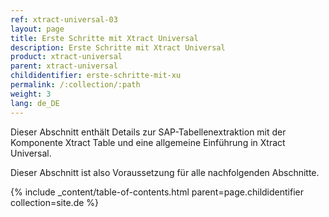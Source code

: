 ```yaml
---
ref: xtract-universal-03
layout: page
title: Erste Schritte mit Xtract Universal
description: Erste Schritte mit Xtract Universal
product: xtract-universal
parent: xtract-universal
childidentifier: erste-schritte-mit-xu
permalink: /:collection/:path
weight: 3
lang: de_DE
---
```


Dieser Abschnitt enthält Details zur SAP-Tabellenextraktion mit der Komponente Xtract Table und eine allgemeine Einführung in Xtract Universal.

Dieser Abschnitt ist also Voraussetzung für alle nachfolgenden Abschnitte.

{% include _content/table-of-contents.html parent=page.childidentifier collection=site.de %}
